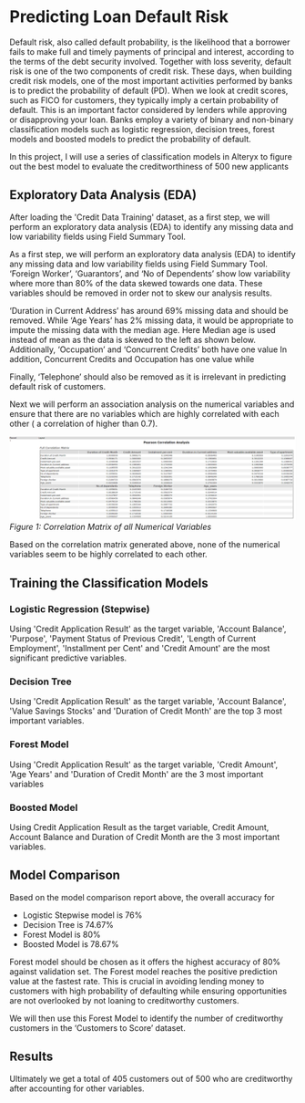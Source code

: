 # Predicting Loan Default Risk
Default risk, also called default probability, is the likelihood that a borrower fails to make full and timely payments of principal and interest, according to the terms of the debt security involved. Together with loss severity, default risk is one of the two components of credit risk. These days, when building credit risk models, one of the most important activities performed by banks is to predict the probability of default (PD). When we look at credit scores, such as FICO for customers, they typically imply a certain probability of default. This is an important factor considered by lenders while approving or disapproving your loan. Banks employ a variety of binary and non-binary classification models such as logistic regression, decision trees, forest models and boosted models to predict the probability of default. 

In this project, I will use a series of classification models in Alteryx to figure out the best model to evaluate the creditworthiness of 500 new applicants

## Exploratory Data Analysis (EDA)
After loading the 'Credit Data Training' dataset, as a first step, we will perform an exploratory data analysis (EDA) to identify any missing data and low variability fields using Field Summary Tool. 

As a first step, we will perform an exploratory data analysis (EDA) to identify any missing data and low variability fields using Field Summary Tool. 
‘Foreign Worker’, ‘Guarantors’, and ‘No of Dependents’ show low variability where more than 80% of the data skewed towards one data. These variables should be removed in order not to skew our analysis results.

‘Duration in Current Address’ has around 69% missing data and should be removed. While ‘Age Years’ has 2% missing data, it would be appropriate to impute the missing data with the median age. Here Median age is used instead of mean as the data is skewed to the left as shown below. Additionally, ‘Occupation’ and ‘Concurrent Credits’ both have one value
In addition, Concurrent Credits and Occupation has one value while 

Finally, ‘Telephone’ should also be removed as it is irrelevant in predicting default risk of customers.

Next we will perform an association analysis on the numerical variables and ensure that there are no variables which are highly correlated with each other ( a correlation of higher than 0.7).

![Correlation Matrix](https://raw.githubusercontent.com/Aryamik/Predicting-Loan-Default-Risk/master/Images/Confusion%20Matrix.PNG)
*Figure 1: Correlation Matrix of all Numerical Variables*

Based on the correlation matrix generated above, none of the numerical variables seem to be highly correlated to each other. 

## Training the Classification Models
### Logistic Regression (Stepwise)



Using 'Credit Application Result' as the target variable, 'Account Balance', 'Purpose', 'Payment Status of Previous Credit', 'Length of Current Employment', 'Installment per Cent' and 'Credit Amount' are the most significant predictive variables.

### Decision Tree



Using 'Credit Application Result' as the target variable, 'Account Balance', 'Value Savings Stocks' and 'Duration of Credit Month' are the top 3 most important variables.

### Forest Model


Using 'Credit Application Result' as the target variable, 'Credit Amount', 'Age Years' and 'Duration of Credit Month' are the 3 most important variables

### Boosted Model


Using Credit Application Result as the target variable, Credit Amount, Account Balance and Duration of Credit Month are the 3 most important variables.

## Model Comparison


Based on the model comparison report above, the overall accuracy for
* Logistic Stepwise model is 76%
* Decision Tree is 74.67%
* Forest Model is 80%
* Boosted Model is 78.67% 

Forest model should be chosen as it offers the highest accuracy of 80% against validation set.
The Forest model reaches the positive prediction value at the fastest rate. This is crucial in avoiding lending money to customers with high probability of defaulting while ensuring opportunities are not overlooked by not loaning to creditworthy customers.


We will then use this Forest Model to identify the number of creditworthy customers in the ‘Customers to Score’ dataset. 

## Results
Ultimately we get a total of 405 customers out of 500 who are creditworthy after accounting for other variables. 

